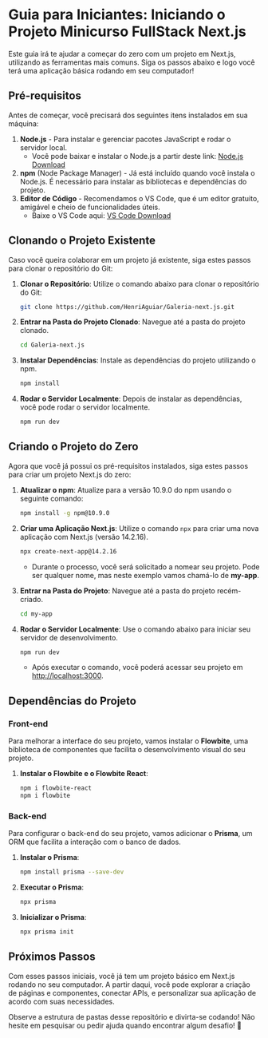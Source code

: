 # Guia para Iniciantes: Iniciando o Projeto Minicurso FullStack Next.js

Este guia irá te ajudar a começar do zero com um projeto em Next.js, utilizando as ferramentas mais comuns. Siga os passos abaixo e logo você terá uma aplicação básica rodando em seu computador!

## Pré-requisitos

Antes de começar, você precisará dos seguintes itens instalados em sua máquina:

1. **Node.js** - Para instalar e gerenciar pacotes JavaScript e rodar o servidor local.
   - Você pode baixar e instalar o Node.js a partir deste link: [Node.js Download](https://nodejs.org/)
2. **npm** (Node Package Manager) - Já está incluído quando você instala o Node.js. É necessário para instalar as bibliotecas e dependências do projeto.
3. **Editor de Código** - Recomendamos o VS Code, que é um editor gratuito, amigável e cheio de funcionalidades úteis.
   - Baixe o VS Code aqui: [VS Code Download](https://code.visualstudio.com/)


## Clonando o Projeto Existente

Caso você queira colaborar em um projeto já existente, siga estes passos para clonar o repositório do Git:

1. **Clonar o Repositório**: Utilize o comando abaixo para clonar o repositório do Git:
   ```sh
   git clone https://github.com/HenriAguiar/Galeria-next.js.git
   ```

2. **Entrar na Pasta do Projeto Clonado**: Navegue até a pasta do projeto clonado.
   ```sh
   cd Galeria-next.js
   ```

3. **Instalar Dependências**: Instale as dependências do projeto utilizando o npm.
   ```sh
   npm install
   ```

4. **Rodar o Servidor Localmente**: Depois de instalar as dependências, você pode rodar o servidor localmente.
   ```sh
   npm run dev
   ```

## Criando o Projeto do Zero

Agora que você já possui os pré-requisitos instalados, siga estes passos para criar um projeto Next.js do zero:

1. **Atualizar o npm**: Atualize para a versão 10.9.0 do npm usando o seguinte comando:
   ```sh
   npm install -g npm@10.9.0
   ```

2. **Criar uma Aplicação Next.js**: Utilize o comando `npx` para criar uma nova aplicação com Next.js (versão 14.2.16).
   ```sh
   npx create-next-app@14.2.16
   ```

   - Durante o processo, você será solicitado a nomear seu projeto. Pode ser qualquer nome, mas neste exemplo vamos chamá-lo de **my-app**.

3. **Entrar na Pasta do Projeto**: Navegue até a pasta do projeto recém-criado.
   ```sh
   cd my-app
   ```

4. **Rodar o Servidor Localmente**: Use o comando abaixo para iniciar seu servidor de desenvolvimento.
   ```sh
   npm run dev
   ```

   - Após executar o comando, você poderá acessar seu projeto em [http://localhost:3000](http://localhost:3000).

## Dependências do Projeto

### Front-end

Para melhorar a interface do seu projeto, vamos instalar o **Flowbite**, uma biblioteca de componentes que facilita o desenvolvimento visual do seu projeto.

1. **Instalar o Flowbite e o Flowbite React**:
   ```sh
   npm i flowbite-react
   npm i flowbite
   ```

### Back-end

Para configurar o back-end do seu projeto, vamos adicionar o **Prisma**, um ORM que facilita a interação com o banco de dados.

1. **Instalar o Prisma**:
   ```sh
   npm install prisma --save-dev
   ```

2. **Executar o Prisma**:
   ```sh
   npx prisma
   ```

3. **Inicializar o Prisma**:
   ```sh
   npx prisma init
   ```

## Próximos Passos

Com esses passos iniciais, você já tem um projeto básico em Next.js rodando no seu computador. A partir daqui, você pode explorar a criação de páginas e componentes, conectar APIs, e personalizar sua aplicação de acordo com suas necessidades.

Observe a estrutura de pastas desse repositório e divirta-se codando! Não hesite em pesquisar ou pedir ajuda quando encontrar algum desafio! 🚀
